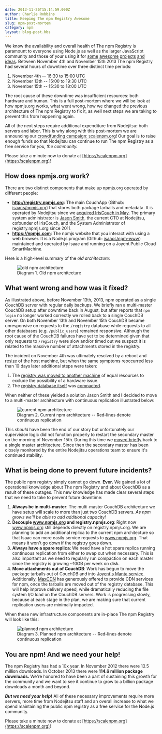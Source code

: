 ```yaml
---
date: 2013-11-26T15:14:59.000Z
author: Charlie Robbins
title: Keeping The npm Registry Awesome
slug: npm-post-mortem
category: npm
layout: blog-post.hbs
---
```


We know the availability and overall health of The npm Registry is paramount to everyone using Node.js as well as the larger JavaScript community and those of your using it for [some][browserify] [awesome][dotc] [projects][npm-rubygems] [and ideas][npm-python]. Between November 4th and November 15th 2013 The npm Registry had several hours of downtime over three distinct time periods:

1. November 4th -- 16:30 to 15:00 UTC
2. November 13th -- 15:00 to 19:30 UTC
3. November 15th -- 15:30 to 18:00 UTC

The root cause of these downtime was insufficient resources: both hardware and human. This is a full post-mortem where we will be look at how npmjs.org works, what went wrong, how we changed the previous architecture of The npm Registry to fix it, as well next steps we are taking to prevent this from happening again.

All of the next steps require additional expenditure from Nodejitsu: both servers and labor. This is why along with this post-mortem we are announcing our [crowdfunding campaign: scalenpm.org](https://scalenpm.org)! Our goal is to raise enough funds so that Nodejitsu can continue to run The npm Registry as a free service for _you, the community._

Please take a minute now to donate at [https://scalenpm.org](https://scalenpm.org)!

## How does npmjs.org work?

There are two distinct components that make up npmjs.org operated by different people:

* **http://registry.npmjs.org**: The main CouchApp (Github: [isaacs/npmjs.org](https://github.com/isaacs/npmjs.org)) that stores both package tarballs and metadata. It is operated by Nodejitsu since we [acquired IrisCouch in May](https://www.nodejitsu.com/company/press/2013/05/22/iriscouch/). The primary system administrator is [Jason Smith](https://github.com/jhs), the current CTO at Nodejitsu, cofounder of IrisCouch, and the System Administrator of registry.npmjs.org since 2011.
* **https://npmjs.com**: The npmjs website that you interact with using a web browser. It is a Node.js program (Github: [isaacs/npm-www](https://github.com/isaacs/npm-www)) maintained and operated by Isaac and running on a Joyent Public Cloud SmartMachine.

Here is a high-level summary of the _old architecture:_

<figure>
  <img src="https://i.cloudup.com/bapm3fk8Ve-3000x3000.png" alt="old npm architecture">
  <figcaption>Diagram 1. Old npm architecture</figcaption>
</figure>

## What went wrong and how was it fixed?

As illustrated above, before November 13th, 2013, npm operated as a single CouchDB server with regular daily backups. We briefly ran a multi-master CouchDB setup after downtime back in August, but after reports that `npm login` no longer worked correctly we rolled back to a single CouchDB server. On both November 13th and November 15th CouchDB became unresponsive on requests to the `/registry` database while requests to all other databases (e.g. `/public_users`) remained responsive. Although the root cause of the CouchDB failures have yet to be determined given that only requests to `/registry` were slow and/or timed out we suspect it is related to the massive number of attachments stored in the registry.

The incident on November 4th was ultimately resolved by a reboot and resize of the host machine, but when the same symptoms reoccurred less than 10 days later additional steps were taken:

1. The [registry was moved to another machine][ops-new-machine] of equal resources to exclude the possibility of a hardware issue.
2. The [registry database itself][ops-compaction] was [compacted][compaction].

When neither of these yielded a solution Jason Smith and I decided to move to a multi-master architecture with continuous replication illustrated below:

<figure>
  <img src="https://i.cloudup.com/xu1faVCq8p-3000x3000.png" alt="current npm architecture">
  <figcaption>Diagram 2. Current npm architecture -- Red-lines denote continuous replication</figcaption>
</figure>

This _should_ have been the end of our story but unfortunately our supervision logic did not function properly to restart the secondary master on the morning of November 15th. During this time we [moved briefly][ops-single-server] back to a single master architecture. Since then the secondary master has been closely monitored by the entire Nodejitsu operations team to ensure it's continued stability.

## What is being done to prevent future incidents?

The public npm registry simply cannot go down. **Ever.** We gained a lot of operational knowledge about The npm Registry and about CouchDB as a result of these outages. This new knowledge has made clear several steps that we need to take to prevent future downtime:

1. **Always be in multi-master**: The multi-master CouchDB architecture we have setup will scale to more than just two CouchDB servers. _As npm grows we'll be able to add additional capacity!_
2. **Decouple www.npmjs.org and registry.npmjs.org**: Right now www.npmjs.org still depends directly on registry.npmjs.org. We are planning to add an additional replica to the current npm architecture so that Isaac can more easily service requests to www.npmjs.org. That means it won't go down if the registry goes down.
3. **Always have a spare replica**: We need have a hot spare replica running continuous replication from either to swap out when necessary. This is also important as we need to regularly run compaction on each master since the registry is growing ~10GB per week on disk.
4. **Move attachments out of CouchDB**: Work has begun to move the package tarballs out of CouchDB and into [Joyent's Manta service](http://www.joyent.com/products/manta). Additionally, [MaxCDN](http://www.maxcdn.com/) has generously offered to provide CDN services for npm, once the tarballs are moved out of the registry database.  This will help improve delivery speed, while dramatically reducing the file system I/O load on the CouchDB servers.  Work is progressing slowly, because at each stage in the plan, we are making sure that current replication users are minimally impacted.

When these new infrastructure components are in-place The npm Registry will look like this:

<figure>
  <img src="https://i.cloudup.com/XwrpFNICJ2-3000x3000.png" alt="planned npm architecture">
  <figcaption>
  Diagram 3. Planned npm architecture -- Red-lines denote continuous replication</figcaption>
</figure>

## You are npm! And we need your help!

The npm Registry has had a 10x year. In November 2012 there were 13.5 million downloads. In October 2013 there were **114.6 million package downloads.** We're honored to have been a part of sustaining this growth for the community and we want to see it continue to grow to a billion package downloads a month and beyond.

_**But we need your help!**_ All of these necessary improvements require more servers, more time from Nodejitsu staff and an overall increase to what we spend maintaining the public npm registry as a free service for the Node.js community.

Please take a minute now to donate at [https://scalenpm.org](https://scalenpm.org)!

[browserify]: http://browserify.org/
[dotc]: https://github.com/substack/dotc
[npm-rubygems]: http://andrew.ghost.io/emulating-node-js-modules-in-ruby/
[npm-python]: https://twitter.com/__lucas/status/391688082573258753
[ops-new-machine]: https://twitter.com/npmjs/status/400692071377276928
[ops-compaction]: https://twitter.com/npmjs/status/400705715846643712
[compaction]: http://wiki.apache.org/couchdb/Compaction
[ops-single-server]: https://twitter.com/npmjs/status/401384681507016704
